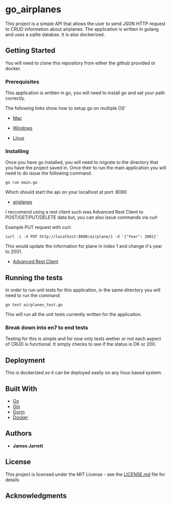 # go_airplanes

This project is a simple API that allows the user to send JSON HTTP request to CRUD information about airplanes. The application is written in golang and uses a sqlite databse. It is also dockerized. 

## Getting Started

You will need to clone this repository from either the github provided or docker.

### Prerequisites

This application is written in go, you will need to install go and set your path correctly.

The following links show how to setup go on multiple OS'

* [Mac](https://medium.com/@AkyunaAkish/setting-up-a-golang-development-environment-mac-os-x-d58e5a7ea24f)

* [Windows](http://www.wadewegner.com/2014/12/easy-go-programming-setup-for-windows/)

* [Linux](https://www.tecmint.com/install-go-in-linux/)

### Installing

Once you have go installed, you will need to migrate to the directory that you have the project saved in. 
Once their to run the main application you will need to do issue the following command.

```
go run main.go
```

Which should start the api on your localhost at port :8080

* [airplanes](http://localhost:8080)

I reccomend using a rest client such was Advanced Rest Client to POST/GET/PUT/DELETE data but,
you can also issue commands via curl

Example PUT request with curl:

```
curl -i -X PUT http://localhost:8080/airplane/1 -d '{"Year": 2001}'
```
This would update the information for plane in index 1 and change it's year to 2001.

* [Advanced Rest Client](https://install.advancedrestclient.com/#/install)

## Running the tests

In order to run unit tests for this application, in the same directory you will need to run the command

``` 
go test airplanes_test.go
```

This will run all the unit tests currently written for the applicaiton.

### Break down into en7 to end tests

Testing for this is simple and for now only tests wether or not each aspect of CRUD is functional.
It simply checks to see if the status is OK or 200.

## Deployment

This is dockerized so it can be deployed easily on any linux based system.

## Built With

* [Go](https://golang.org/)
* [Gin](https://github.com/gin-gonic/gin)
* [Gorm](https://github.com/jinzhu/gorm)
* [Docker](https://www.docker.com/)

## Authors

* **James Jarrett** 

## License

This project is licensed under the MIT License - see the [LICENSE.md](LICENSE.md) file for details

## Acknowledgments


